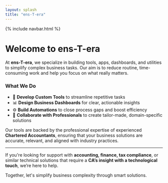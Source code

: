 ```yaml
---
layout: splash
title: "ens-T-era"
---
```


{% include navbar.html %}

# Welcome to ens-T-era

At **ens-T-era**, we specialize in building tools, apps, dashboards, and utilities to simplify complex business tasks. Our aim is to reduce routine, time-consuming work and help you focus on what really matters.

### What We Do

- 🔧 **Develop Custom Tools** to streamline repetitive tasks  
- 📊 **Design Business Dashboards** for clear, actionable insights  
- ⚙️ **Build Automations** to close process gaps and boost efficiency  
- 💼 **Collaborate with Professionals** to create tailor-made, domain-specific solutions

Our tools are backed by the professional expertise of experienced **Chartered Accountants**, ensuring that your business solutions are accurate, relevant, and aligned with industry practices.

---

If you're looking for support with **accounting, finance, tax compliance**, or similar technical solutions that require a **CA’s insight with a technological touch**, we’re here to help.

Together, let's simplify business complexity through smart solutions.
